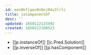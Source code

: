 ```yaml
---
id: een8kfjqoo8n8ej04u3lrlc
title: isComponentOf
desc: ''
updated: 1650122125492
created: 1650122108523
---
```


- [[p.instanceOf]] [[c.Pred.Solution]]
- [[p.inverseOf]] [[p.hasComponent]]
